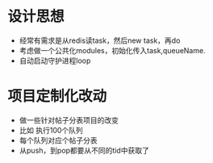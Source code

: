 # 设计思想
- 经常有需求是从redis读task，然后new task，再do
- 考虑做一个公共化modules，初始化传入task,queueName.
- 自动启动守护进程loop


# 项目定制化改动
- 做一些针对帖子分表项目的改变
- 比如 执行100个队列
- 每个队列对应个帖子分表
- 从push，到pop都要从不同的tid中获取了

